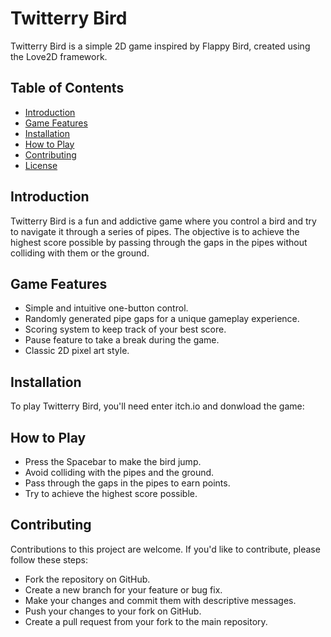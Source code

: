 # Twitterry Bird

Twitterry Bird is a simple 2D game inspired by Flappy Bird, created using the Love2D framework.

## Table of Contents

- [Introduction](#introduction)
- [Game Features](#game-features)
- [Installation](#installation)
- [How to Play](#how-to-play)
- [Contributing](#contributing)
- [License](#license)

## Introduction

Twitterry Bird is a fun and addictive game where you control a bird and try to navigate it through a series of pipes. The objective is to achieve the highest score possible by passing through the gaps in the pipes without colliding with them or the ground.

## Game Features

- Simple and intuitive one-button control.
- Randomly generated pipe gaps for a unique gameplay experience.
- Scoring system to keep track of your best score.
- Pause feature to take a break during the game.
- Classic 2D pixel art style.

## Installation

To play Twitterry Bird, you'll need enter itch.io and donwload the game:

## How to Play
- Press the Spacebar to make the bird jump.
- Avoid colliding with the pipes and the ground.
- Pass through the gaps in the pipes to earn points.
- Try to achieve the highest score possible.

## Contributing

Contributions to this project are welcome. If you'd like to contribute, please follow these steps:

- Fork the repository on GitHub.
- Create a new branch for your feature or bug fix.
- Make your changes and commit them with descriptive messages.
- Push your changes to your fork on GitHub.
- Create a pull request from your fork to the main repository.
